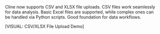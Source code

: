 Cline now supports CSV and XLSX file uploads. CSV files work seamlessly for data analysis. Basic Excel files are supported, while complex ones can be handled via Python scripts. Good foundation for data workflows.

[VISUAL: CSV/XLSX File Upload Demo]
